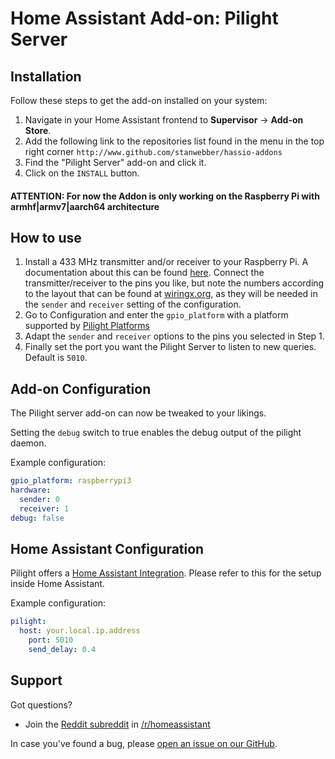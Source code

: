 # Home Assistant Add-on: Pilight Server

## Installation

Follow these steps to get the add-on installed on your system:

1. Navigate in your Home Assistant frontend to **Supervisor** -> **Add-on Store**.
2. Add the following link to the repositories list found in the menu in the top right corner `http://www.github.com/stanwebber/hassio-addons
`
2. Find the "Pilight Server" add-on and click it.
3. Click on the `INSTALL` button.

#### **ATTENTION**: For now the Addon is only working on the Raspberry Pi with armhf|armv7|aarch64 architecture

## How to use

1. Install a 433 MHz transmitter and/or receiver to your Raspberry Pi. A documentation about this can be found [here][433mhz_tutorial].
   Connect the transmitter/receiver to the pins you like, but note the numbers according to the layout that can be found at [wiringx.org][wiringx], as they will be needed in the `sender` and `receiver` setting of the configuration.
1. Go to Configuration and enter the `gpio_platform` with a platform supported by [Pilight Platforms][pilight_platforms]
1. Adapt the `sender` and `receiver` options to the pins you selected in Step 1.
1. Finally set the port you want the Pilight Server to listen to new queries. Default is `5010`.

## Add-on Configuration

The Pilight server add-on can now be tweaked to your likings.

Setting the `debug` switch to true enables the debug output of the pilight daemon.

Example configuration:

```yaml
gpio_platform: raspberrypi3
hardware:
  sender: 0
  receiver: 1
debug: false
```


## Home Assistant Configuration

Pilight offers a [Home Assistant Integration][pilight-integration]. Please refer to this for the setup inside Home Assistant.

Example configuration:
```yaml
pilight:
  host: your.local.ip.address
    port: 5010
    send_delay: 0.4
```

## Support

Got questions?

- Join the [Reddit subreddit][reddit] in [/r/homeassistant][reddit]

In case you've found a bug, please [open an issue on our GitHub][issue].

[forum]: https://community.home-assistant.io
[i386-shield]: https://img.shields.io/badge/i386-yes-green.svg
[issue]: https://github.com/philipp-luettecke/hassio-addons/issues
[reddit]: https://reddit.com/r/homeassistant
[repository]: https://github.com/hassio-addons/repository
[pilight_platforms]: https://manual.pilight.org/configuration/settings.html#gpio-platform
[433mhz_tutorial]: https://tutorials-raspberrypi.com/control-raspberry-pi-wireless-sockets-433mhz-tutorial/
[wiringx]: https://www.wiringx.org/platforms/raspberrypi/index.html
[pilight-integration]: https://www.home-assistant.io/integrations/pilight/
